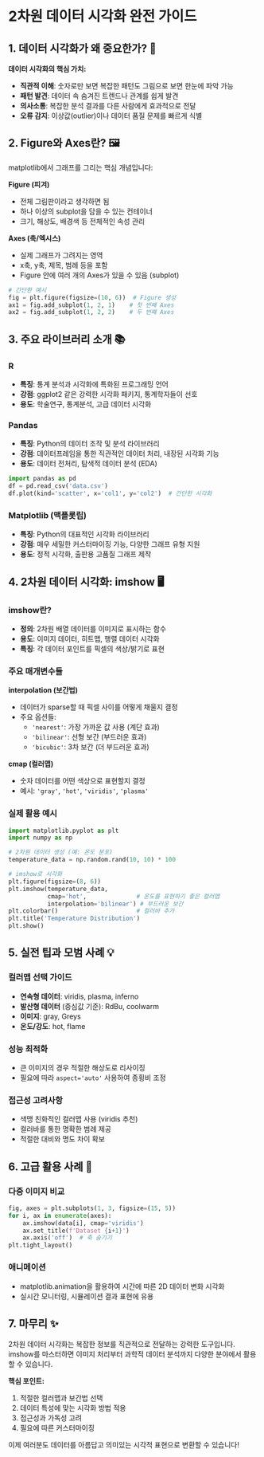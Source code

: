 # 2차원 데이터 시각화 완전 가이드

## 1. 데이터 시각화가 왜 중요한가? 🎯

**데이터 시각화의 핵심 가치:**
- **직관적 이해**: 숫자로만 보면 복잡한 패턴도 그림으로 보면 한눈에 파악 가능
- **패턴 발견**: 데이터 속 숨겨진 트렌드나 관계를 쉽게 발견
- **의사소통**: 복잡한 분석 결과를 다른 사람에게 효과적으로 전달
- **오류 감지**: 이상값(outlier)이나 데이터 품질 문제를 빠르게 식별

## 2. Figure와 Axes란? 🖼️

matplotlib에서 그래프를 그리는 핵심 개념입니다:

**Figure (피겨)**
- 전체 그림판이라고 생각하면 됨
- 하나 이상의 subplot을 담을 수 있는 컨테이너
- 크기, 해상도, 배경색 등 전체적인 속성 관리

**Axes (축/엑시스)**
- 실제 그래프가 그려지는 영역
- x축, y축, 제목, 범례 등을 포함
- Figure 안에 여러 개의 Axes가 있을 수 있음 (subplot)

```python
# 간단한 예시
fig = plt.figure(figsize=(10, 6))  # Figure 생성
ax1 = fig.add_subplot(1, 2, 1)    # 첫 번째 Axes
ax2 = fig.add_subplot(1, 2, 2)    # 두 번째 Axes
```

## 3. 주요 라이브러리 소개 📚

### R
- **특징**: 통계 분석과 시각화에 특화된 프로그래밍 언어
- **강점**: ggplot2 같은 강력한 시각화 패키지, 통계학자들이 선호
- **용도**: 학술연구, 통계분석, 고급 데이터 시각화

### Pandas
- **특징**: Python의 데이터 조작 및 분석 라이브러리
- **강점**: 데이터프레임을 통한 직관적인 데이터 처리, 내장된 시각화 기능
- **용도**: 데이터 전처리, 탐색적 데이터 분석 (EDA)

```python
import pandas as pd
df = pd.read_csv('data.csv')
df.plot(kind='scatter', x='col1', y='col2')  # 간단한 시각화
```

### Matplotlib (맥플롯립)
- **특징**: Python의 대표적인 시각화 라이브러리
- **강점**: 매우 세밀한 커스터마이징 가능, 다양한 그래프 유형 지원
- **용도**: 정적 시각화, 출판용 고품질 그래프 제작

## 4. 2차원 데이터 시각화: imshow 🖥️

### imshow란?
- **정의**: 2차원 배열 데이터를 이미지로 표시하는 함수
- **용도**: 이미지 데이터, 히트맵, 행렬 데이터 시각화
- **특징**: 각 데이터 포인트를 픽셀의 색상/밝기로 표현

### 주요 매개변수들

**interpolation (보간법)**
- 데이터가 sparse할 때 픽셀 사이를 어떻게 채울지 결정
- 주요 옵션들:
  - `'nearest'`: 가장 가까운 값 사용 (계단 효과)
  - `'bilinear'`: 선형 보간 (부드러운 효과)
  - `'bicubic'`: 3차 보간 (더 부드러운 효과)

**cmap (컬러맵)**
- 숫자 데이터를 어떤 색상으로 표현할지 결정
- 예시: `'gray'`, `'hot'`, `'viridis'`, `'plasma'`

### 실제 활용 예시

```python
import matplotlib.pyplot as plt
import numpy as np

# 2차원 데이터 생성 (예: 온도 분포)
temperature_data = np.random.rand(10, 10) * 100

# imshow로 시각화
plt.figure(figsize=(8, 6))
plt.imshow(temperature_data, 
           cmap='hot',              # 온도를 표현하기 좋은 컬러맵
           interpolation='bilinear') # 부드러운 보간
plt.colorbar()                      # 컬러바 추가
plt.title('Temperature Distribution')
plt.show()
```

## 5. 실전 팁과 모범 사례 💡

### 컬러맵 선택 가이드
- **연속형 데이터**: viridis, plasma, inferno
- **발산형 데이터** (중심값 기준): RdBu, coolwarm
- **이미지**: gray, Greys
- **온도/강도**: hot, flame

### 성능 최적화
- 큰 이미지의 경우 적절한 해상도로 리사이징
- 필요에 따라 `aspect='auto'` 사용하여 종횡비 조정

### 접근성 고려사항
- 색맹 친화적인 컬러맵 사용 (viridis 추천)
- 컬러바를 통한 명확한 범례 제공
- 적절한 대비와 명도 차이 확보

## 6. 고급 활용 사례 🚀

### 다중 이미지 비교
```python
fig, axes = plt.subplots(1, 3, figsize=(15, 5))
for i, ax in enumerate(axes):
    ax.imshow(data[i], cmap='viridis')
    ax.set_title(f'Dataset {i+1}')
    ax.axis('off')  # 축 숨기기
plt.tight_layout()
```

### 애니메이션
- matplotlib.animation을 활용하여 시간에 따른 2D 데이터 변화 시각화
- 실시간 모니터링, 시뮬레이션 결과 표현에 유용

## 7. 마무리 ✨

2차원 데이터 시각화는 복잡한 정보를 직관적으로 전달하는 강력한 도구입니다. imshow를 마스터하면 이미지 처리부터 과학적 데이터 분석까지 다양한 분야에서 활용할 수 있습니다. 

**핵심 포인트:**
1. 적절한 컬러맵과 보간법 선택
2. 데이터 특성에 맞는 시각화 방법 적용  
3. 접근성과 가독성 고려
4. 필요에 따른 커스터마이징

이제 여러분도 데이터를 아름답고 의미있는 시각적 표현으로 변환할 수 있습니다!